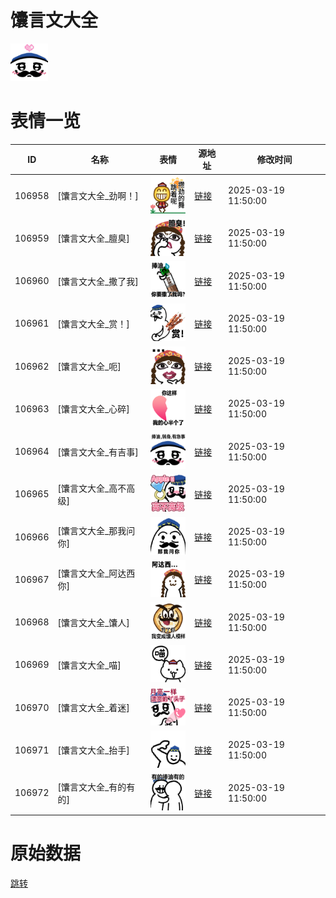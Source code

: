 # 馕言文大全

<img src="./cover.png" height="60" alt="cover" />

# 表情一览

|ID|名称|表情|源地址|修改时间|
|----|----|----|----|----|
|106958|[馕言文大全_劲啊！]|<img src="./pic/106958_%5B馕言文大全_劲啊！%5D.png" height="60" alt="劲啊！"/>|[链接](https://i0.hdslb.com/bfs/garb/f4a55b57a9048bfd338294dbd850834967aeb5e1.png)|2025-03-19 11:50:00|
|106959|[馕言文大全_膻臭]|<img src="./pic/106959_%5B馕言文大全_膻臭%5D.png" height="60" alt="膻臭"/>|[链接](https://i0.hdslb.com/bfs/garb/ebc20cb28ea27bf00516b05af285e93aa41f207c.png)|2025-03-19 11:50:00|
|106960|[馕言文大全_撒了我]|<img src="./pic/106960_%5B馕言文大全_撒了我%5D.png" height="60" alt="撒了我"/>|[链接](https://i0.hdslb.com/bfs/garb/5b67ebbd645f937a755bf989488f950978594526.png)|2025-03-19 11:50:00|
|106961|[馕言文大全_赏！]|<img src="./pic/106961_%5B馕言文大全_赏！%5D.png" height="60" alt="赏！"/>|[链接](https://i0.hdslb.com/bfs/garb/352fdfcaa4eb9b20d6f4dff2169edd40035beb28.png)|2025-03-19 11:50:00|
|106962|[馕言文大全_呃]|<img src="./pic/106962_%5B馕言文大全_呃%5D.png" height="60" alt="呃"/>|[链接](https://i0.hdslb.com/bfs/garb/9a747a23a9819a832e3b5f9eb29cd13ab720ab58.png)|2025-03-19 11:50:00|
|106963|[馕言文大全_心碎]|<img src="./pic/106963_%5B馕言文大全_心碎%5D.png" height="60" alt="心碎"/>|[链接](https://i0.hdslb.com/bfs/garb/158a8187bef5624f5945b5b01be32a65da5c8ad1.png)|2025-03-19 11:50:00|
|106964|[馕言文大全_有吉事]|<img src="./pic/106964_%5B馕言文大全_有吉事%5D.png" height="60" alt="有吉事"/>|[链接](https://i0.hdslb.com/bfs/garb/8e1c99494b262612d8b5e212114ff5efd1a70ccc.png)|2025-03-19 11:50:00|
|106965|[馕言文大全_高不高级]|<img src="./pic/106965_%5B馕言文大全_高不高级%5D.png" height="60" alt="高不高级"/>|[链接](https://i0.hdslb.com/bfs/garb/426f15169a4cb13bdf6c98b2a386fefd6121535d.png)|2025-03-19 11:50:00|
|106966|[馕言文大全_那我问你]|<img src="./pic/106966_%5B馕言文大全_那我问你%5D.png" height="60" alt="那我问你"/>|[链接](https://i0.hdslb.com/bfs/garb/47a1404d47c57725ffd5fe2bdf341f064e1e95a4.png)|2025-03-19 11:50:00|
|106967|[馕言文大全_阿达西你]|<img src="./pic/106967_%5B馕言文大全_阿达西你%5D.png" height="60" alt="阿达西你"/>|[链接](https://i0.hdslb.com/bfs/garb/20d4c55effcd1105170a82257e77186f8093f600.png)|2025-03-19 11:50:00|
|106968|[馕言文大全_馕人]|<img src="./pic/106968_%5B馕言文大全_馕人%5D.png" height="60" alt="馕人"/>|[链接](https://i0.hdslb.com/bfs/garb/8d8c36d1c8ad95cdc2b23a5eda8d75bff7f05548.png)|2025-03-19 11:50:00|
|106969|[馕言文大全_喵]|<img src="./pic/106969_%5B馕言文大全_喵%5D.png" height="60" alt="喵"/>|[链接](https://i0.hdslb.com/bfs/garb/635a85f05b28431fe3d9965b6cd9550f4a8cbb6f.png)|2025-03-19 11:50:00|
|106970|[馕言文大全_着迷]|<img src="./pic/106970_%5B馕言文大全_着迷%5D.png" height="60" alt="着迷"/>|[链接](https://i0.hdslb.com/bfs/garb/f41d127da346537448b004d7dfa6ba22a0774aa5.png)|2025-03-19 11:50:00|
|106971|[馕言文大全_抬手]|<img src="./pic/106971_%5B馕言文大全_抬手%5D.png" height="60" alt="抬手"/>|[链接](https://i0.hdslb.com/bfs/garb/cf6c10020216eb274c1e9e6d95f732a2014f1ced.png)|2025-03-19 11:50:00|
|106972|[馕言文大全_有的有的]|<img src="./pic/106972_%5B馕言文大全_有的有的%5D.png" height="60" alt="有的有的"/>|[链接](https://i0.hdslb.com/bfs/garb/575dd2b23a4da7cf736158e766ad79ef6e290856.png)|2025-03-19 11:50:00|

# 原始数据

[跳转](./raw.json)

